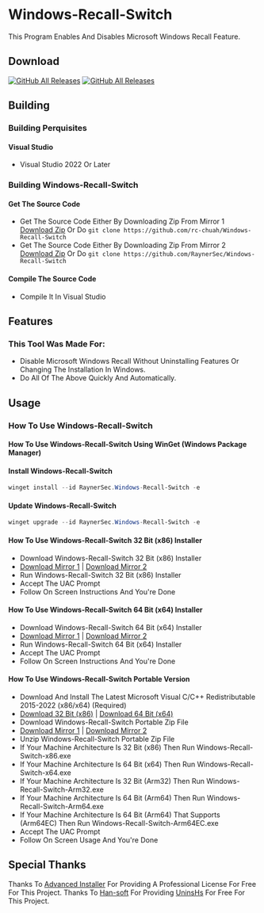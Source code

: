 # Windows-Recall-Switch
This Program Enables And Disables Microsoft Windows Recall Feature.

## Download
[![GitHub All Releases](https://img.shields.io/github/downloads/rc-chuah/Windows-Recall-Switch/total?label=MIRROR%201%20DOWNLOADS&style=for-the-badge&color=brightgreen)](https://github.com/rc-chuah/Windows-Recall-Switch/releases/latest)
[![GitHub All Releases](https://img.shields.io/github/downloads/RaynerSec/Windows-Recall-Switch/total?label=MIRROR%202%20DOWNLOADS&style=for-the-badge&color=brightgreen)](https://github.com/RaynerSec/Windows-Recall-Switch/releases/latest)

## Building
### Building Perquisites
#### Visual Studio
- Visual Studio 2022 Or Later
### Building Windows-Recall-Switch
#### Get The Source Code
- Get The Source Code Either By Downloading Zip From Mirror 1 [Download Zip](https://github.com/rc-chuah/Windows-Recall-Switch/archive/main.zip) Or Do `git clone https://github.com/rc-chuah/Windows-Recall-Switch`
- Get The Source Code Either By Downloading Zip From Mirror 2 [Download Zip](https://github.com/RaynerSec/Windows-Recall-Switch/archive/main.zip) Or Do `git clone https://github.com/RaynerSec/Windows-Recall-Switch`
#### Compile The Source Code
- Compile It In Visual Studio

## Features
### This Tool Was Made For:
- Disable Microsoft Windows Recall Without Uninstalling Features Or Changing The Installation In Windows.
- Do All Of The Above Quickly And Automatically.

## Usage
### How To Use Windows-Recall-Switch
#### How To Use Windows-Recall-Switch Using WinGet (Windows Package Manager)
#### Install Windows-Recall-Switch
```powershell
winget install --id RaynerSec.Windows-Recall-Switch -e
```
#### Update Windows-Recall-Switch
```powershell
winget upgrade --id RaynerSec.Windows-Recall-Switch -e
```
#### How To Use Windows-Recall-Switch 32 Bit (x86) Installer
- Download Windows-Recall-Switch 32 Bit (x86) Installer
- [Download Mirror 1](https://github.com/rc-chuah/Windows-Recall-Switch/releases/latest) | [Download Mirror 2](https://github.com/RaynerSec/Windows-Recall-Switch/releases/latest)
- Run Windows-Recall-Switch 32 Bit (x86) Installer
- Accept The UAC Prompt
- Follow On Screen Instructions And You're Done
#### How To Use Windows-Recall-Switch 64 Bit (x64) Installer
- Download Windows-Recall-Switch 64 Bit (x64) Installer
- [Download Mirror 1](https://github.com/rc-chuah/Windows-Recall-Switch/releases/latest) | [Download Mirror 2](https://github.com/RaynerSec/Windows-Recall-Switch/releases/latest)
- Run Windows-Recall-Switch 64 Bit (x64) Installer
- Accept The UAC Prompt
- Follow On Screen Instructions And You're Done
#### How To Use Windows-Recall-Switch Portable Version
- Download And Install The Latest Microsoft Visual C/C++ Redistributable 2015-2022 (x86/x64) (Required)
- [Download 32 Bit (x86)](https://aka.ms/vs/17/release/vc_redist.x86.exe) | [Download 64 Bit (x64)](https://aka.ms/vs/17/release/vc_redist.x64.exe)
- Download Windows-Recall-Switch Portable Zip File
- [Download Mirror 1](https://github.com/rc-chuah/Windows-Recall-Switch/releases/latest) | [Download Mirror 2](https://github.com/RaynerSec/Windows-Recall-Switch/releases/latest)
- Unzip Windows-Recall-Switch Portable Zip File
- If Your Machine Architecture Is 32 Bit (x86) Then Run Windows-Recall-Switch-x86.exe
- If Your Machine Architecture Is 64 Bit (x64) Then Run Windows-Recall-Switch-x64.exe
- If Your Machine Architecture Is 32 Bit (Arm32) Then Run Windows-Recall-Switch-Arm32.exe
- If Your Machine Architecture Is 64 Bit (Arm64) Then Run Windows-Recall-Switch-Arm64.exe
- If Your Machine Architecture Is 64 Bit (Arm64) That Supports (Arm64EC) Then Run Windows-Recall-Switch-Arm64EC.exe
- Accept The UAC Prompt
- Follow On Screen Usage And You're Done

## Special Thanks
Thanks To [Advanced Installer](https://www.advancedinstaller.com) For Providing A Professional License For Free For This Project.
Thanks To [Han-soft](https://www.han-soft.com) For Providing [UninsHs](https://www.han-soft.com/uninshs.php) For Free For This Project.